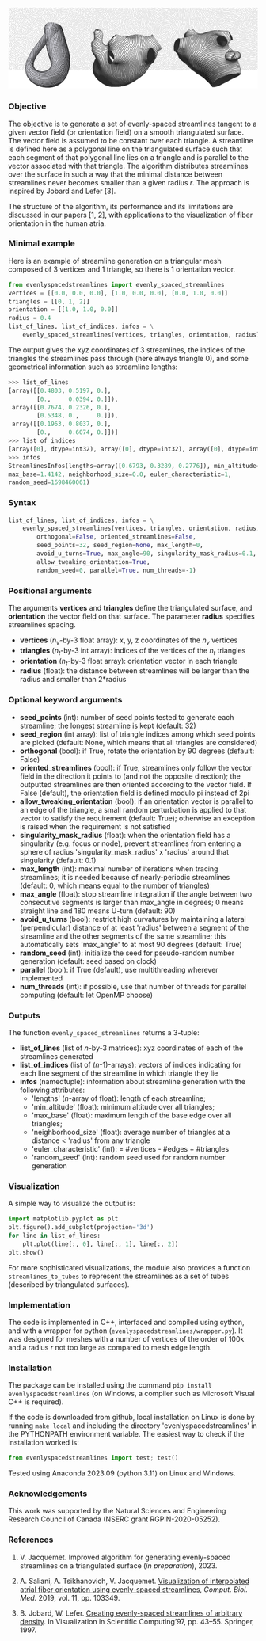 
![Illustration of streamlines](https://github.com/jacquemv/evenlyspacedstreamlines/blob/main/illustration.png?raw=true)

### Objective

The objective is to generate a set of evenly-spaced streamlines tangent to a given vector field (or orientation field) on a smooth triangulated surface. The vector field is assumed to be constant over each triangle. A streamline is defined here as a polygonal line on the triangulated surface such that each segment of that polygonal line lies on a triangle and is parallel to the vector associated with that triangle. The algorithm distributes streamlines over the surface in such a way that the minimal distance between streamlines never becomes smaller than a given radius $r$. The approach is inspired by Jobard and Lefer [3].

The structure of the algorithm, its performance and its limitations are discussed in our papers [1, 2], with applications to the visualization of fiber orientation in the human atria.

### Minimal example

Here is an example of streamline generation on a triangular mesh composed of 3 vertices and 1 triangle, so there is 1 orientation vector.
```python
from evenlyspacedstreamlines import evenly_spaced_streamlines
vertices = [[0.0, 0.0, 0.0], [1.0, 0.0, 0.0], [0.0, 1.0, 0.0]]
triangles = [[0, 1, 2]]
orientation = [[1.0, 1.0, 0.0]]
radius = 0.4
list_of_lines, list_of_indices, infos = \
    evenly_spaced_streamlines(vertices, triangles, orientation, radius)
```
The output gives the xyz coordinates of 3 streamlines, the indices of the triangles the streamlines pass through (here always triangle 0), and some geometrical information such as streamline lengths:
```python
>>> list_of_lines
[array([[0.4803, 0.5197, 0.],
        [0.,     0.0394, 0.]]),
 array([[0.7674, 0.2326, 0.],
        [0.5348, 0.,     0.]]),
 array([[0.1963, 0.8037, 0.],
        [0.,     0.6074, 0.]])]
>>> list_of_indices
[array([0], dtype=int32), array([0], dtype=int32), array([0], dtype=int32)]
>>> infos
StreamlinesInfos(lengths=array([0.6793, 0.3289, 0.2776]), min_altitude=0.7071,
max_base=1.4142, neighborhood_size=0.0, euler_characteristic=1, 
random_seed=1698460061)
```


### Syntax

```python
list_of_lines, list_of_indices, infos = \
    evenly_spaced_streamlines(vertices, triangles, orientation, radius,
        orthogonal=False, oriented_streamlines=False,
        seed_points=32, seed_region=None, max_length=0,
        avoid_u_turns=True, max_angle=90, singularity_mask_radius=0.1,
        allow_tweaking_orientation=True,
        random_seed=0, parallel=True, num_threads=-1)
```

### Positional arguments

The arguments **vertices** and **triangles** define the triangulated surface, and **orientation** the vector field on that surface. The parameter **radius** specifies streamlines spacing.
- **vertices** ($n_v$-by-3 float array): x, y, z coordinates of the $n_v$ vertices
- **triangles** ($n_t$-by-3 int array): indices of the vertices of the $n_t$ triangles
- **orientation** ($n_t$-by-3 float array): orientation vector in each triangle
- **radius** (float): the distance between streamlines will be larger than the radius and smaller than 2*radius

### Optional keyword arguments

- **seed_points** (int): number of seed points tested to generate each streamline; the longest streamline is kept (default: 32)
- **seed_region** (int array): list of triangle indices among which seed points are picked (default: None, which means that all triangles are considered)
- **orthogonal** (bool): if True, rotate the orientation by 90 degrees (default: False)
- **oriented_streamlines** (bool): if True, streamlines only follow the vector field in the direction it points to (and not the opposite direction); the outputted streamlines are then oriented according to the vector field. If False (default), the orientation field is defined modulo pi instead of 2pi
- **allow_tweaking_orientation** (bool): if an orientation vector is parallel to an edge of the triangle, a small random perturbation is applied to that vector to satisfy the requirement (default: True); otherwise an exception is raised when the requirement is not satisfied
- **singularity_mask_radius** (float): when the orientation field has a singularity (e.g. focus or node), prevent streamlines from entering a sphere of radius 'singularity_mask_radius' x 'radius' around that singularity (default: 0.1)
- **max_length** (int): maximal number of iterations when tracing streamlines; it is needed because of nearly-periodic streamlines (default: 0, which means equal to the number of triangles)
- **max_angle** (float): stop streamline integration if the angle between two consecutive segments is larger than max_angle in degrees; 0 means straight line and 180 means U-turn (default: 90)
- **avoid_u_turns** (bool): restrict high curvatures by maintaining a lateral (perpendicular) distance of at least 'radius' between a segment of the streamline and the other segments of the same streamline; this automatically sets 'max_angle' to at most 90 degrees (default: True)
- **random_seed** (int): initialize the seed for pseudo-random number generation (default: seed based on clock)
- **parallel** (bool): if True (default), use multithreading wherever implemented
- **num_threads** (int): if possible, use that number of threads for parallel computing (default: let OpenMP choose)

### Outputs

The function ``evenly_spaced_streamlines`` returns a 3-tuple:
- **list_of_lines** (list of $n$-by-3 matrices): xyz coordinates of each of the streamlines generated
- **list_of_indices** (list of ($n$-1)-arrays): vectors of indices indicating for each line segment of the streamline in which triangle they lie
- **infos** (namedtuple): information about streamline generation with the following attributes:
    - 'lengths' ($n$-array of float): length of each streamline;
    - 'min_altitude' (float): minimum altitude over all triangles;
    - 'max_base' (float): maximum length of the base edge over all triangles;
    - 'neighborhood_size' (float): average number of triangles at a distance < 'radius' from any triangle
    - 'euler_characteristic' (int): = #vertices - #edges + #triangles
    - 'random_seed' (int): random seed used for random number generation

### Visualization

A simple way to visualize the output is:
```python
import matplotlib.pyplot as plt
plt.figure().add_subplot(projection='3d')
for line in list_of_lines:
    plt.plot(line[:, 0], line[:, 1], line[:, 2])
plt.show()
```
For more sophisticated visualizations, the module also provides a function ``streamlines_to_tubes`` to represent the streamlines as a set of tubes (described by triangulated surfaces).

### Implementation

The code is implemented in C++, interfaced and compiled using cython, and with a wrapper for python (``evenlyspacedstreamlines/wrapper.py``). It was designed for meshes with a number of vertices of the order of 100k and a radius $r$ not too large as compared to mesh edge length.

### Installation

The package can be installed using the command ``pip install evenlyspacedstreamlines`` (on Windows, a compiler such as Microsoft Visual C++ is required).

If the code is downloaded from github, local installation on Linux is done by running ``make local`` and including the directory 'evenlyspacedstreamlines' in the PYTHONPATH environment variable. The easiest way to check if the installation worked is:
```python
from evenlyspacedstreamlines import test; test()
```
Tested using Anaconda 2023.09 (python 3.11) on Linux and Windows.

### Acknowledgements

This work was supported by the Natural Sciences and Engineering Research
Council of Canada (NSERC grant RGPIN-2020-05252).

### References

1. V. Jacquemet. Improved algorithm for generating evenly-spaced streamlines on a triangulated surface (*in preparation*), 2023.

2. A. Saliani, A. Tsikhanovich, V. Jacquemet. [Visualization of interpolated atrial fiber orientation using evenly-spaced streamlines](https://doi.org/10.1016/j.compbiomed.2019.103349), *Comput. Biol. Med.* 2019, vol. 11, pp. 103349. 

3. B. Jobard, W. Lefer. [Creating evenly-spaced streamlines of arbitrary density](https://link.springer.com/chapter/10.1007/978-3-7091-6876-9_5). In Visualization in Scientific Computing’97, pp. 43–55. Springer, 1997.